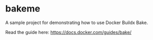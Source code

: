 # bakeme

A sample project for demonstrating how to use Docker Buildx Bake.

Read the guide here: <https://docs.docker.com/guides/bake/>
